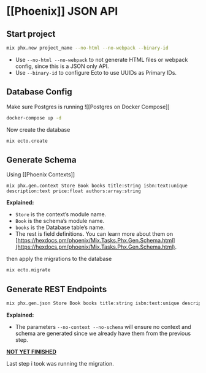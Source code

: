 # [[Phoenix]] JSON API

## Start project

```sh
mix phx.new project_name --no-html --no-webpack --binary-id
```

-   Use `--no-html --no-webpack` to not generate HTML files or webpack config, since this is a JSON only API.
-   Use `--binary-id` to configure Ecto to use UUIDs as Primary IDs.


## Database Config

Make sure Postgres is running
![[Postgres on Docker Compose]]

```sh
docker-compose up -d
```

Now create the database

```sh
mix ecto.create
```

## Generate Schema

Using [[Phoenix Contexts]]

```
mix phx.gen.context Store Book books title:string isbn:text:unique description:text price:float authors:array:string
```

**Explained:**

-   `Store` is the context’s module name.
-   `Book` is the schema’s module name.
-   `books` is the Database table’s name.
-   The rest is field definitions. You can learn more about them on [https://hexdocs.pm/phoenix/Mix.Tasks.Phx.Gen.Schema.html](https://hexdocs.pm/phoenix/Mix.Tasks.Phx.Gen.Schema.html).

then apply the migrations to the database
```sh
mix ecto.migrate
```

## Generate REST Endpoints

```sh
mix phx.gen.json Store Book books title:string isbn:text:unique description:text price:float authors:array:string --no-context --no-schema
```

**Explained:**

-   The parameters `--no-context --no-schema` will ensure no context and schema are generated since we already have them from the previous step.

[**NOT YET FINISHED**](https://www.dairon.org/2020/07/06/simple-rest-api-with-elixir-phoenix.html)

Last step i took was running the migration.